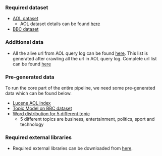 ### Required dataset

* [AOL dataset](https://drive.google.com/a/virginia.edu/file/d/0B8ZGlkqDw7hFenhocnpLZkQ0am8/view?usp=sharing)
  * AOL dataset details can be found [here](http://www.researchpipeline.com/mediawiki/index.php?title=AOL_Search_Query_Logs)
* [BBC dataset](https://drive.google.com/a/virginia.edu/file/d/0B8ZGlkqDw7hFQnZiTHE3ZUt1RWc/view?usp=sharing)

### Additional data

* All the alive url from AOL query log can be found [here](https://drive.google.com/a/virginia.edu/file/d/0B8ZGlkqDw7hFYTA4UC1Hdm1CckU/view?usp=sharing). This list is generated after crawling all the url in AOL query log. Complete url list can be found [here](https://drive.google.com/a/virginia.edu/file/d/0B8ZGlkqDw7hFNkc0c0p1OVF2YTA/view?usp=sharing)

### Pre-generated data

To run the core part of the entire pipeline, we need some pre-generated data which can be found below.
* [Lucene AOL index](https://drive.google.com/a/virginia.edu/folderview?id=0B8ZGlkqDw7hFV2trYW9ETmo4cGc&usp=sharing)
* [Topic Model on BBC dataset](https://drive.google.com/a/virginia.edu/folderview?id=0B8ZGlkqDw7hFcVZSVW9rSzVZVDA&usp=sharing)
* [Word distribution for 5 different topic](https://drive.google.com/a/virginia.edu/folderview?id=0B8ZGlkqDw7hFWkpZQ1lrd1BmUWM&usp=sharing)
  + 5 different topics are business, entertainment, politics, sport and technology 

### Required external libraries

* Required external libraries can be downloaded from [here](https://drive.google.com/a/virginia.edu/file/d/0B8ZGlkqDw7hFRzZKbXFxUS1tUXM/view?usp=sharing).
